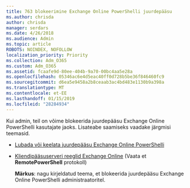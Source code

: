 ```yaml
---
title: 763 blokeerimine Exchange Online PowerShelli juurdepääsu
ms.author: chrisda
author: chrisda
manager: serdars
ms.date: 4/26/2018
ms.audience: Admin
ms.topic: article
ROBOTS: NOINDEX, NOFOLLOW
localization_priority: Priority
ms.collection: Adm_O365
ms.custom: Adm_O365
ms.assetid: fcaafe9d-80ee-404b-9a70-00bc4aa5e28a
ms.openlocfilehash: 05346ac6e4d5eac40ff0d728b5be36f846460fc9
ms.sourcegitcommit: d6ea5e9458a2b8ceaab3ac4bd483e1130b9a398a
ms.translationtype: MT
ms.contentlocale: et-EE
ms.lasthandoff: 01/15/2019
ms.locfileid: "28284934"
---
```

Kui admin, teil on võime blokeerida juurdepääsu Exchange Online PowerShelli kasutajate jaoks. Lisateabe saamiseks vaadake järgmisi teemasid.
  
- [Lubada või keelata juurdepääsu Exchange Online PowerShelli](https://docs.microsoft.com/powershell/exchange/exchange-online/disable-access-to-exchange-online-powershell)
    
- [Kliendipääsuserveri reeglid Exchange Online](https://technet.microsoft.com/library/mt842508.aspx) (Vaata et **RemotePowerShell** protokoll) 
    
    **Märkus**: nagu kirjeldatud teema, et blokeerida juurdepääsu Exchange Online PowerShelli administraatoritel.
    

